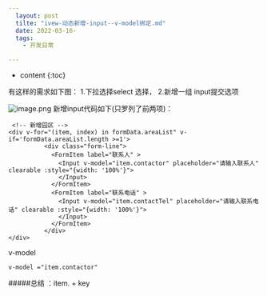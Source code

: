 ```yaml
---
  layout: post
  tilte: "ivew-动态新增-input--v-model绑定.md"
  date: 2022-03-16-
  tags: 
    - 开发日常

---
```



* content
{:toc}


有这样的需求如下图：
1.下拉选择select 选择，
2.新增一组 input提交选项

![image.png](https://upload-images.jianshu.io/upload_images/15312191-adb95ea2dca9fa6a.png?imageMogr2/auto-orient/strip%7CimageView2/2/w/1240)
新增input代码如下(只罗列了前两项)：
```
 <!-- 新增园区 -->
<div v-for="(item, index) in formData.areaList" v-if='formData.areaList.length >=1'>
          <div class="form-line">
            <FormItem label="联系人" >
              <Input v-model="item.contactor" placeholder="请输入联系人" clearable :style="{width: '100%'}">
              </Input>
            </FormItem>
            <FormItem label="联系电话" >
              <Input v-model="item.contactTel" placeholder="请输入联系电话" clearable :style="{width: '100%'}">
              </Input>
            </FormItem>
          </div>
</div>
```
v-model
```
v-model ="item.contactor"
```
#####总结 ：item. + key

